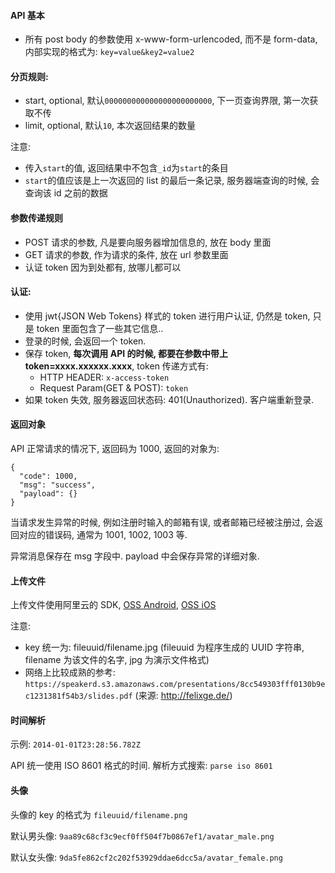 #### API 基本

- 所有 post body 的参数使用 x-www-form-urlencoded, 而不是 form-data, 内部实现的格式为: `key=value&key2=value2`

#### 分页规则:

- start, optional, 默认`000000000000000000000000`, 下一页查询界限, 第一次获取不传
- limit, optional, 默认`10`, 本次返回结果的数量

注意:

- 传入`start`的值, 返回结果中不包含`_id`为`start`的条目
- `start`的值应该是上一次返回的 list 的最后一条记录, 服务器端查询的时候, 会查询该 id 之前的数据

#### 参数传递规则

- POST 请求的参数, 凡是要向服务器增加信息的, 放在 body 里面
- GET 请求的参数, 作为请求的条件, 放在 url 参数里面
- 认证 token 因为到处都有, 放哪儿都可以

#### 认证:

- 使用 jwt{JSON Web Tokens} 样式的 token 进行用户认证, 仍然是 token, 只是 token 里面包含了一些其它信息..
- 登录的时候, 会返回一个 token.
- 保存 token, **每次调用 API 的时候, 都要在参数中带上 token=xxxx.xxxxxx.xxxx**, token 传递方式有:
  - HTTP HEADER: `x-access-token`
  - Request Param(GET & POST): `token`
- 如果 token 失效, 服务器返回状态码: 401(Unauthorized). 客户端重新登录.

#### 返回对象

API 正常请求的情况下, 返回码为 1000, 返回的对象为:

```
{
  "code": 1000,
  "msg": "success",
  "payload": {}
}
```

当请求发生异常的时候, 例如注册时输入的邮箱有误, 或者邮箱已经被注册过, 会返回对应的错误码, 通常为 1001, 1002, 1003 等.

异常消息保存在 msg 字段中. payload 中会保存异常的详细对象.

#### 上传文件

上传文件使用阿里云的 SDK, [OSS Android](https://docs.aliyun.com/#/pub/oss/sdk/android-sdk&preface), [OSS iOS](https://docs.aliyun.com/#/pub/oss/sdk/ios-sdk&preface)

注意:

- key 统一为: fileuuid/filename.jpg (fileuuid 为程序生成的 UUID 字符串, filename 为该文件的名字, jpg 为演示文件格式)
- 网络上比较成熟的参考: `https://speakerd.s3.amazonaws.com/presentations/8cc549303fff0130b9ec1231381f54b3/slides.pdf` (来源: http://felixge.de/)
#### 时间解析

示例: `2014-01-01T23:28:56.782Z`

API 统一使用 ISO 8601 格式的时间. 解析方式搜索: `parse iso 8601`

#### 头像

头像的 key 的格式为 `fileuuid/filename.png`

默认男头像: `9aa89c68cf3c9ecf0ff504f7b0867ef1/avatar_male.png`

默认女头像: `9da5fe862cf2c202f53929ddae6dcc5a/avatar_female.png`
